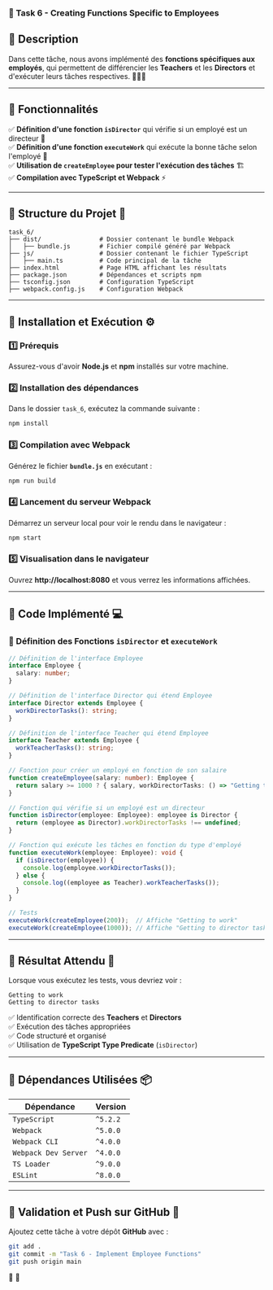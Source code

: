 ### **📌 Task 6 - Creating Functions Specific to Employees**

## **📖 Description**  
Dans cette tâche, nous avons implémenté des **fonctions spécifiques aux employés**, qui permettent de différencier les **Teachers** et les **Directors** et d'exécuter leurs tâches respectives. 🏫👨‍🏫

---

## **📌 Fonctionnalités**  
✅ **Définition d'une fonction `isDirector`** qui vérifie si un employé est un directeur 📌  
✅ **Définition d'une fonction `executeWork`** qui exécute la bonne tâche selon l'employé 💼  
✅ **Utilisation de `createEmployee` pour tester l'exécution des tâches** 🏗️  
✅ **Compilation avec TypeScript et Webpack** ⚡  

---

## **📌 Structure du Projet** 📂  
```
task_6/
├── dist/                # Dossier contenant le bundle Webpack
│   ├── bundle.js        # Fichier compilé généré par Webpack
├── js/                  # Dossier contenant le fichier TypeScript
│   ├── main.ts          # Code principal de la tâche
├── index.html           # Page HTML affichant les résultats
├── package.json         # Dépendances et scripts npm
├── tsconfig.json        # Configuration TypeScript
├── webpack.config.js    # Configuration Webpack
```

---

## **📌 Installation et Exécution** ⚙️  

### **1️⃣ Prérequis**  
Assurez-vous d'avoir **Node.js** et **npm** installés sur votre machine.  

### **2️⃣ Installation des dépendances**  
Dans le dossier `task_6`, exécutez la commande suivante :  
```bash
npm install
```

### **3️⃣ Compilation avec Webpack**  
Générez le fichier **`bundle.js`** en exécutant :  
```bash
npm run build
```

### **4️⃣ Lancement du serveur Webpack**  
Démarrez un serveur local pour voir le rendu dans le navigateur :  
```bash
npm start
```

### **5️⃣ Visualisation dans le navigateur**  
Ouvrez **http://localhost:8080** et vous verrez les informations affichées.

---

## **📌 Code Implémenté** 💻  

### **📝 Définition des Fonctions `isDirector` et `executeWork`**
```typescript
// Définition de l'interface Employee
interface Employee {
  salary: number;
}

// Définition de l'interface Director qui étend Employee
interface Director extends Employee {
  workDirectorTasks(): string;
}

// Définition de l'interface Teacher qui étend Employee
interface Teacher extends Employee {
  workTeacherTasks(): string;
}

// Fonction pour créer un employé en fonction de son salaire
function createEmployee(salary: number): Employee {
  return salary >= 1000 ? { salary, workDirectorTasks: () => "Getting to director tasks" } : { salary, workTeacherTasks: () => "Getting to work" };
}

// Fonction qui vérifie si un employé est un directeur
function isDirector(employee: Employee): employee is Director {
  return (employee as Director).workDirectorTasks !== undefined;
}

// Fonction qui exécute les tâches en fonction du type d'employé
function executeWork(employee: Employee): void {
  if (isDirector(employee)) {
    console.log(employee.workDirectorTasks());
  } else {
    console.log((employee as Teacher).workTeacherTasks());
  }
}

// Tests
executeWork(createEmployee(200));  // Affiche "Getting to work"
executeWork(createEmployee(1000)); // Affiche "Getting to director tasks"
```

---

## **📌 Résultat Attendu** 🎯  
Lorsque vous exécutez les tests, vous devriez voir :  
```
Getting to work
Getting to director tasks
```

✅ Identification correcte des **Teachers** et **Directors**  
✅ Exécution des tâches appropriées  
✅ Code structuré et organisé  
✅ Utilisation de **TypeScript Type Predicate** (`isDirector`)  

---

## **📌 Dépendances Utilisées** 📦  
| Dépendance | Version |
|------------|---------|
| `TypeScript` | `^5.2.2` |
| `Webpack` | `^5.0.0` |
| `Webpack CLI` | `^4.0.0` |
| `Webpack Dev Server` | `^4.0.0` |
| `TS Loader` | `^9.0.0` |
| `ESLint` | `^8.0.0` |

---

## **📌 Validation et Push sur GitHub** 🔄  
Ajoutez cette tâche à votre dépôt **GitHub** avec :  
```bash
git add .
git commit -m "Task 6 - Implement Employee Functions"
git push origin main
```

🚀  🚀 
